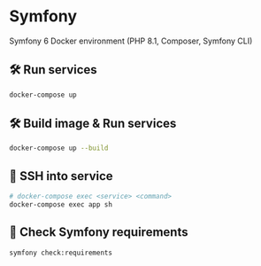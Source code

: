 # Symfony
Symfony 6 Docker environment (PHP 8.1, Composer, Symfony CLI)

## 🛠 Run services
```bash
docker-compose up
```

## 🛠 Build image & Run services
```bash
docker-compose up --build
```

## 🔌 SSH into service
```bash
# docker-compose exec <service> <command>
docker-compose exec app sh
```

## 🔄 Check Symfony requirements
```bash
symfony check:requirements
```